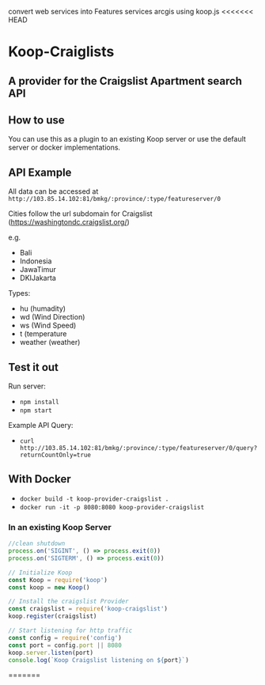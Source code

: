 convert web services into Features services arcgis using koop.js
<<<<<<< HEAD
# Koop-Craiglists
## A provider for the Craigslist Apartment search API

## How to use

You can use this as a plugin to an existing Koop server or use the default server or docker implementations.

## API Example

All data can be accessed at `http://103.85.14.102:81/bmkg/:province/:type/featureserver/0`

Cities follow the url subdomain for Craigslist (https://washingtondc.craigslist.org/)

e.g.
- Bali
- Indonesia
- JawaTimur
- DKIJakarta

Types:
- hu (humadity)
- wd (Wind Direction)
- ws (Wind Speed)
- t (temperature
- weather (weather)


## Test it out
Run server:
- `npm install`
- `npm start`

Example API Query:
- `curl http://103.85.14.102:81/bmkg/:province/:type/featureserver/0/query?returnCountOnly=true`

## With Docker

- `docker build -t koop-provider-craigslist .`
- `docker run -it -p 8080:8080 koop-provider-craigslist`

### In an existing Koop Server
```js
//clean shutdown
process.on('SIGINT', () => process.exit(0))
process.on('SIGTERM', () => process.exit(0))

// Initialize Koop
const Koop = require('koop')
const koop = new Koop()

// Install the craigslist Provider
const craigslist = require('koop-craigslist')
koop.register(craigslist)

// Start listening for http traffic
const config = require('config')
const port = config.port || 8080
koop.server.listen(port)
console.log(`Koop Craigslist listening on ${port}`)
```
=======

